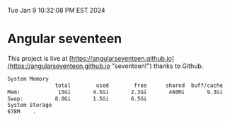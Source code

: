Tue Jan  9 10:32:08 PM EST 2024

# Angular seventeen


This project is live at [https://angularseventeen.github.io](https://angularseventeen.github.io "seventeen!") thanks to Github.

```bash
System Memory
               total        used        free      shared  buff/cache   available
Mem:            15Gi       4.5Gi       2.3Gi       460Mi       9.3Gi        10Gi
Swap:          8.0Gi       1.5Gi       6.5Gi
System Storage
678M	.
